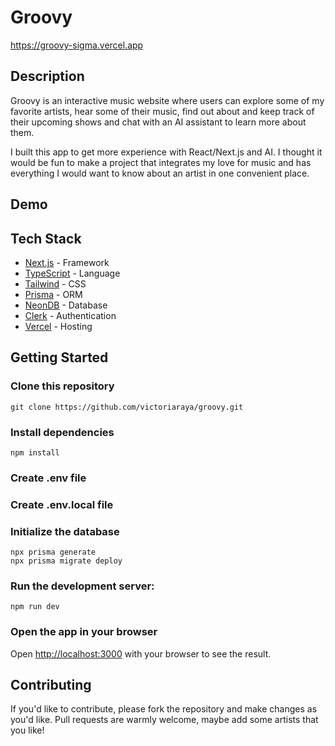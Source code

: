 # Groovy

https://groovy-sigma.vercel.app

## Description

Groovy is an interactive music website where users can explore some of my favorite artists, hear some of their music, find out about and keep track of their upcoming shows and chat with an AI assistant to learn more about them.

I built this app to get more experience with React/Next.js and AI. I thought it would be fun to make a project that integrates my love for music and has everything I would want to know about an artist in one convenient place.

## Demo

## Tech Stack

- [Next.js](https://nextjs.org/) - Framework
- [TypeScript](https://www.typescriptlang.org/) - Language
- [Tailwind](https://tailwindcss.com/) - CSS
- [Prisma](https://www.prisma.io/) - ORM
- [NeonDB](https://neon.tech/) - Database
- [Clerk](https://clerk.com/) - Authentication
- [Vercel](https://vercel.com) - Hosting

## Getting Started

### Clone this repository

    git clone https://github.com/victoriaraya/groovy.git

### Install dependencies

    npm install

### Create .env file

### Create .env.local file

### Initialize the database

    npx prisma generate
    npx prisma migrate deploy

### Run the development server:

    npm run dev

### Open the app in your browser

Open [http://localhost:3000](http://localhost:3000) with your browser to see the result.

## Contributing

If you'd like to contribute, please fork the repository and make changes as you'd like. Pull requests are warmly welcome, maybe add some artists that you like!
